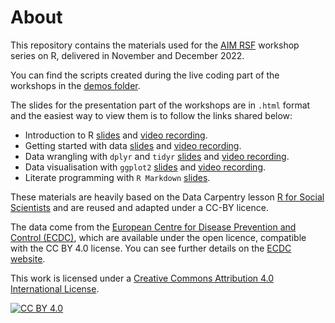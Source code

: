 # About

This repository contains the materials used for the [AIM RSF](https://www.turing.ac.uk/research/research-projects/ai-multiple-long-term-conditions-research-support-facility) workshop series on R, delivered in November and December 2022.

You can find the scripts created during the live coding part of the workshops in the [demos folder](https://github.com/aim-rsf/training/tree/main/r-training/demos).

The slides for the presentation part of the workshops are in `.html` format and the easiest way to view them is to follow the links shared below:

- Introduction to R [slides](https://aim-rsf.github.io/training/r-training/rmd-scripts/intro-to-R#1) and [video recording](https://www.youtube.com/watch?v=5ogP8AAzQ10).
- Getting started with data [slides](https://aim-rsf.github.io/training/r-training/rmd-scripts/starting-with-data#1) and [video recording](https://www.youtube.com/watch?v=o9X_dDtNlfo).
- Data wrangling with `dplyr` and `tidyr` [slides](https://aim-rsf.github.io/training/r-training/rmd-scripts/data-wrangling#1) and [video recording](https://youtu.be/HKqqDjvJ760).
- Data visualisation with `ggplot2` [slides](https://aim-rsf.github.io/training/r-training/rmd-scripts/data-visualisation#1) and [video recording](https://youtu.be/oM6UxzwxJCU).
- Literate programming with `R Markdown` [slides](https://aim-rsf.github.io/training/r-training/rmd-scripts/literate-programming#1).

These materials are heavily based on the Data Carpentry lesson [R for Social Scientists](https://datacarpentry.org/r-socialsci/) and are reused and adapted under a CC-BY licence.

The data come from the [European Centre for Disease Prevention and Control (ECDC)](https://www.ecdc.europa.eu/en/publications-data/download-historical-data-20-june-2022-weekly-number-new-reported-covid-19-cases), which are available under the open licence, compatible with the  CC BY 4.0 license.
You can see further details on the [ECDC website](https://www.ecdc.europa.eu/en/copyright).

This work is licensed under a [Creative Commons Attribution 4.0 International License][cc-by].

[![CC BY 4.0][cc-by-image]][cc-by]

[cc-by]: http://creativecommons.org/licenses/by/4.0/
[cc-by-image]: https://i.creativecommons.org/l/by/4.0/88x31.png
[cc-by-shield]: https://img.shields.io/badge/License-CC%20BY%204.0-lightgrey.svg
